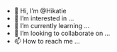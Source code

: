 - 👋 Hi, I’m @Hikatie
- 👀 I’m interested in ...
- 🌱 I’m currently learning ...
- 💞️ I’m looking to collaborate on ...
- 📫 How to reach me ...

<!---
Hikatie/Hikatie is a ✨ special ✨ repository because its `README.md` (this file) appears on your GitHub profile.
You can click the Preview link to take a look at your changes.
--->
